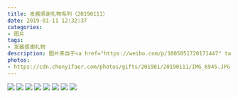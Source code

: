 ```yaml
---
title: 发酱感谢礼物系列（20190111）
date: 2019-01-11 12:32:37
categories:
- 图片
tags:
- 发酱感谢礼物
description: 图片来自于<a href="https://weibo.com/p/1005051720171447" target="_blank">quanmmmmm</a><br/>​“谢谢天正建筑，一看这ID就知道是真正的同行自己人。这个lush加海参可以说是非常中西结合混搭风了，就很工程界。 搞设计很辛苦，经常熬夜出差压力又大，你也多注意身体呀。” ​  ​​​ ​​​ ​​​ ​​​
photos: 
- https://cdn.chenyifaer.com/photos/gifts/201901/20190111/IMG_6945.JPG
---
```


![](https://cdn.chenyifaer.com/photos/gifts/201901/20190111/IMG_6946.JPG)
![](https://cdn.chenyifaer.com/photos/gifts/201901/20190111/IMG_6947.JPG)
![](https://cdn.chenyifaer.com/photos/gifts/201901/20190111/IMG_6948.JPG)
![](https://cdn.chenyifaer.com/photos/gifts/201901/20190111/IMG_6949.JPG)
![](https://cdn.chenyifaer.com/photos/gifts/201901/20190111/IMG_6950.JPG)
![](https://cdn.chenyifaer.com/photos/gifts/201901/20190111/IMG_6951.JPG)
![](https://cdn.chenyifaer.com/photos/gifts/201901/20190111/IMG_6952.JPG)
![](https://cdn.chenyifaer.com/photos/gifts/201901/20190111/IMG_6953.JPG)
